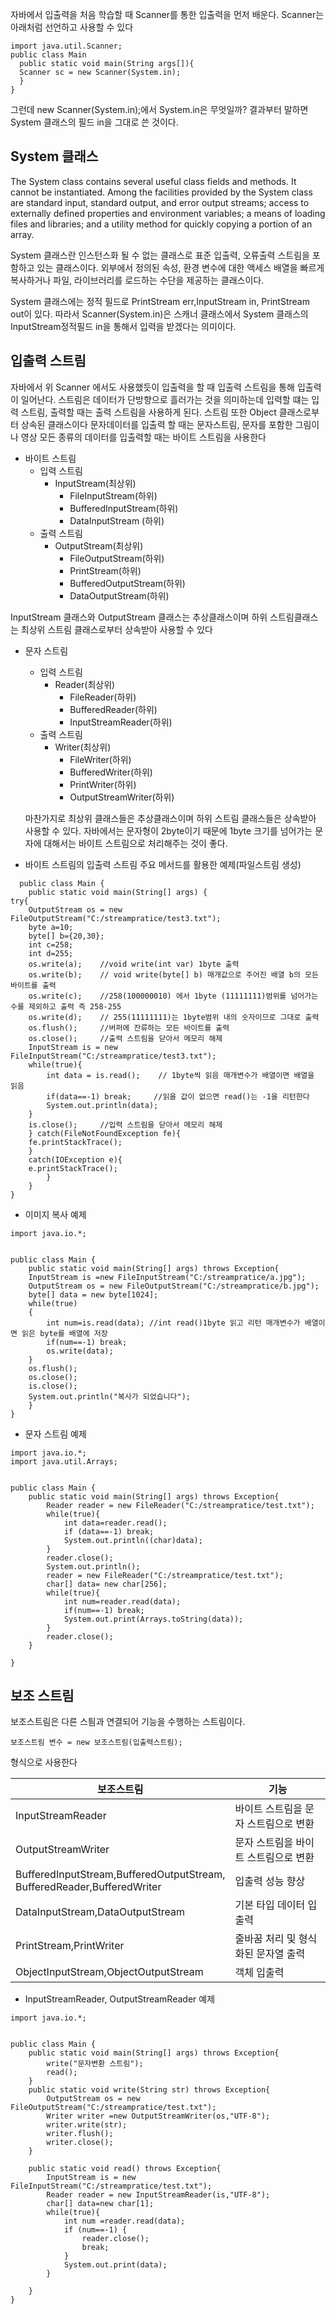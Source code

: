 자바에서 입출력을 처음 학습할 때 Scanner를 통한 입출력을 먼저 배운다.
Scanner는 아래처럼 선언하고 사용할 수 있다

```
import java.util.Scanner;
public class Main
  public static void main(String args[]){
  Scanner sc = new Scanner(System.in);
  }
}
```

그런데 new Scanner(System.in);에서 System.in은 무엇일까?
결과부터 말하면 System 클래스의 필드 in을 그대로 쓴 것이다.

## System 클래스

The System class contains several useful class fields and methods. It cannot be instantiated.
Among the facilities provided by the System class are standard input, standard output, and error output streams; access to externally defined properties and environment variables; a means of loading files and libraries; and a utility method for quickly copying a portion of an array.

System 클래스란 인스턴스화 될 수 없는 클래스로 표준 입출력, 오류출력 스트림을 포함하고 있는 클래스이다. 외부에서 정의된 속성, 환경 변수에 대한 액세스
배열을 빠르게 복사하거나 파일, 라이브러리를 로드하는 수단을 제공하는 클래스이다.

System 클래스에는 정적 필드로 PrintStream err,InputStream in, PrintStream out이 있다. 따라서 Scanner(System.in)은 스캐너 클래스에서 System 클래스의 
InputStream정적필드 in을 통해서 입력을 받겠다는 의미이다.


## 입출력 스트림
자바에서 위 Scanner 에서도 사용했듯이 입출력을 할 때 입출력 스트림을 통해 입출력이 일어난다. 스트림은 데이터가 단방향으로 흘러가는 것을 의미하는데
입력할 떄는 입력 스트림, 출력할 때는 출력 스트림을 사용하게 된다. 스트림 또한 Object 클래스로부터 상속된 클래스이다
문자데이터를 입출력 할 때는 문자스트림, 문자를 포함한 그림이나 영상 모든 종류의 데이터를 입출력할 때는
바이트 스트림을 사용한다


- 바이트 스트림
  - 입력 스트림
    - InputStream(최상위)
      - FileInputStream(하위)
      - BufferedInputStream(하위)
      - DataInputStream (하위)
  - 출력 스트림
    - OutputStream(최상위)
      - FileOutputStream(하위)
      - PrintStream(하위)
      - BufferedOutputStream(하위)
      - DataOutputStream(하위)

InputStream 클래스와 OutputStream 클래스는 추상클래스이며 하위 스트림클래스는 최상위 스트림 클래스로부터 상속받아 사용할 수 있다
   
- 문자 스트림
  - 입력 스트림
    - Reader(최상위)
      - FileReader(하위)
      - BufferedReader(하위)
      - InputStreamReader(하위)
  - 출력 스트림
    - Writer(최상위)
      - FileWriter(하위)
      - BufferedWriter(하위)
      - PrintWriter(하위)
      - OutputStreamWriter(하위)

  마찬가지로 최상위 클래스들은 추상클래스이며 하위 스트림 클래스들은 상속받아 사용할 수 있다. 자바에서는 문자형이 2byte이기 때문에 1byte 크기를 넘어가는 문자에 대해서는 바이트 스트림으로 처리해주는 것이 좋다.


- 바이트 스트림의 입출력 스트림 주요 메서드를 활용한 예제(파일스트림 생성)

```
  public class Main {
    public static void main(String[] args) {
try{
    OutputStream os = new FileOutputStream("C:/streampratice/test3.txt");
    byte a=10;
    byte[] b={20,30};
    int c=258;
    int d=255;
    os.write(a);    //void write(int var) 1byte 출력
    os.write(b);    // void write(byte[] b) 매개값으로 주어진 배열 b의 모든 바이트를 출력
    os.write(c);    //258(100000010) 에서 1byte (11111111)범위를 넘어가는 수를 제외하고 출력 즉 258-255
    os.write(d);    // 255(11111111)는 1byte범위 내의 숫자이므로 그대로 출력
    os.flush();     //버퍼에 잔류하는 모든 바이트를 출력
    os.close();     //출력 스트림을 닫아서 메모리 해제
    InputStream is = new FileInputStream("C:/streampratice/test3.txt");
    while(true){
        int data = is.read();    // 1byte씩 읽음 매개변수가 배열이면 배열을 읽음
        if(data==-1) break;     //읽을 값이 없으면 read()는 -1을 리턴한다
        System.out.println(data);
    }
    is.close();     //입력 스트림을 닫아서 메모리 해제
    } catch(FileNotFoundException fe){
    fe.printStackTrace();
    }
    catch(IOException e){
    e.printStackTrace();
        }
    }
}
```

- 이미지 복사 예제

```
import java.io.*;


public class Main {
    public static void main(String[] args) throws Exception{
    InputStream is =new FileInputStream("C:/streampratice/a.jpg");
    OutputStream os = new FileOutputStream("C:/streampratice/b.jpg");
    byte[] data = new byte[1024];
    while(true)
    {
        int num=is.read(data); //int read()1byte 읽고 리턴 매개변수가 배열이면 읽은 byte를 배열에 저장 
        if(num==-1) break;
        os.write(data);
    }
    os.flush();
    os.close();
    is.close();
    System.out.println("복사가 되었습니다");
    }
}
```

- 문자 스트림 예제

```
import java.io.*;
import java.util.Arrays;


public class Main {
    public static void main(String[] args) throws Exception{
        Reader reader = new FileReader("C:/streampratice/test.txt");
        while(true){
            int data=reader.read();
            if (data==-1) break;
            System.out.println((char)data);
        }
        reader.close();
        System.out.println();
        reader = new FileReader("C:/streampratice/test.txt");
        char[] data= new char[256];
        while(true){
            int num=reader.read(data);
            if(num==-1) break;
            System.out.print(Arrays.toString(data));
        }
        reader.close();
    }

}
```

## 보조 스트림 
보조스트림은 다른 스틤과 연결되어 기능을 수행하는 스트림이다. 
```
보조스트림 변수 = new 보조스트림(입출력스트림);
```
형식으로 사용한다

|보조스트림|기능|
|--|--|
|InputStreamReader|바이트 스트림을 문자 스트림으로 변환|
|OutputStreamWriter|문자 스트림을 바이트 스트림으로 변환|
|BufferedInputStream,BufferedOutputStream,<br>BufferedReader,BufferedWriter|입출력 성능 향상|
|DataInputStream,DataOutputStream|기본 타입 데이터 입출력|
|PrintStream,PrintWriter|줄바꿈 처리 및 형식화된 문자열 출력|
|ObjectInputStream,ObjectOutputStream|객체 입출력|


- InputStreamReader, OutputStreamReader 예제

```
import java.io.*;


public class Main {
    public static void main(String[] args) throws Exception{
        write("문자변환 스트림");
        read();
    }
    public static void write(String str) throws Exception{
        OutputStream os = new FileOutputStream("C:/streampratice/test.txt");
        Writer writer =new OutputStreamWriter(os,"UTF-8");
        writer.write(str);
        writer.flush();
        writer.close();
    }

    public static void read() throws Exception{
        InputStream is = new FileInputStream("C:/streampratice/test.txt");
        Reader reader = new InputStreamReader(is,"UTF-8");
        char[] data=new char[1];
        while(true){
            int num =reader.read(data);
            if (num==-1) {
                reader.close();
                break;
            }
            System.out.print(data);
        }

    }
}
```
